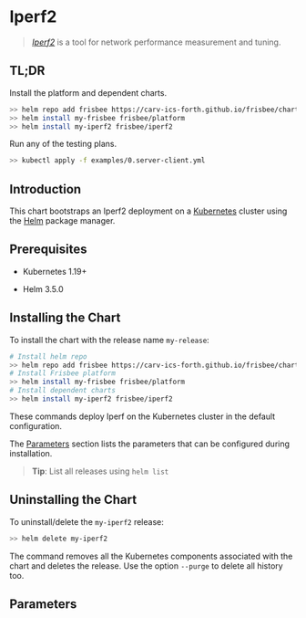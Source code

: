 # Iperf2

> [*Iperf2*](https://sourceforge.net/projects/iperf2/)  is a tool for network performance measurement and tuning.

## TL;DR

Install the platform and dependent charts.

```bash
>> helm repo add frisbee https://carv-ics-forth.github.io/frisbee/charts
>> helm install my-frisbee frisbee/platform
>> helm install my-iperf2 frisbee/iperf2
```

Run any of the testing plans.

```bash
>> kubectl apply -f examples/0.server-client.yml
```

## Introduction

This chart bootstraps an Iperf2 deployment on a [Kubernetes](http://kubernetes.io) cluster using
the [Helm](https://helm.sh) package manager.

## Prerequisites

- Kubernetes 1.19+

- Helm 3.5.0

## Installing the Chart

To install the chart with the release name `my-release`:

```bash
# Install helm repo
>> helm repo add frisbee https://carv-ics-forth.github.io/frisbee/charts
# Install Frisbee platform
>> helm install my-frisbee frisbee/platform
# Install dependent charts
>> helm install my-iperf2 frisbee/iperf2
```

These commands deploy Iperf on the Kubernetes cluster in the default configuration.

The [Parameters](#parameters) section lists the parameters that can be configured during installation.

> **Tip**: List all releases using `helm list`

## Uninstalling the Chart

To uninstall/delete the `my-iperf2` release:

```bash
>> helm delete my-iperf2
```

The command removes all the Kubernetes components associated with the chart and deletes the release. Use the
option `--purge` to delete all history too.

## Parameters
